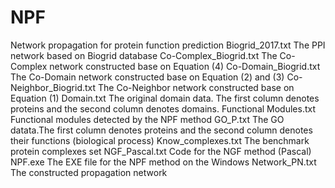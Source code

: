 # NPF
Network propagation for protein function prediction
Biogrid_2017.txt
  The PPI network based on Biogrid database 
Co-Complex_Biogrid.txt
  The Co-Complex network constructed base on Equation (4)
Co-Domain_Biogrid.txt
  The Co-Domain network constructed base on Equation (2) and (3)
Co-Neighbor_Biogrid.txt
  The Co-Neighbor network constructed base on Equation (1)
Domain.txt
   The original domain data. The first column denotes proteins and the second column denotes domains.
Functional Modules.txt
   Functional modules detected by the NPF method
GO_P.txt
  The GO datata.The first column denotes proteins and the second column denotes their functions (biological process)
Know_complexes.txt
  The benchmark protein complexes set
NGF_Pascal.txt
   Code for the NGF method (Pascal)
NPF.exe
   The EXE file for the NPF method on the Windows
Network_PN.txt
   The constructed propagation network 

